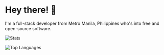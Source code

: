 # Hey there! :wave:

I'm a full-stack developer from Metro Manila, Philippines who's into free and open-source software. 

![Stats](https://github-readme-stats.vercel.app/api?username=jkcdarunday&show_icons=true&theme=dark)

![Top Languages](https://github-readme-stats.vercel.app/api/top-langs/?username=jkcdarunday&layout=compact&theme=dark&hide=php)
